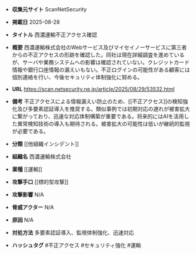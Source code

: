 - **収集元サイト**
ScanNetSecurity

- **掲載日**
2025-08-28

- **タイトル**
西濃運輸不正アクセス確認

- **概要**
西濃運輸株式会社のWebサービス及びマイセイノーサービスに第三者からの不正アクセスの形跡を確認した。同社は現在詳細調査を進めているが、サーバや業務システムへの影響は確認されていない。クレジットカード情報や銀行口座情報の漏えいもない。不正ログインの可能性がある顧客には個別連絡を行い、今後セキュリティ体制強化に努める。

- **URL**
https://scan.netsecurity.ne.jp/article/2025/08/29/53532.html

- **備考**
不正アクセスによる情報漏えい防止のため、[[不正アクセス]]の検知強化及び多要素認証導入を推奨する。類似事例では初期対応の遅れが被害拡大に繋がっており、迅速な対応体制構築が重要である。将来的にはAIを活用した異常検知技術の導入も期待される。被害拡大の可能性は低いが継続的監視が必要である。

- **分類**
[[他組織インシデント]]

- **組織名**
西濃運輸株式会社

- **業種**
[[運輸]]

- **攻撃手口**
[[標的型攻撃]]

- **攻撃影響**
N/A

- **脅威アクター**
N/A

- **原因**
N/A

- **対処方法**
多要素認証導入、監視体制強化、迅速対応

- **ハッシュタグ**
#不正アクセス #セキュリティ強化 #運輸
